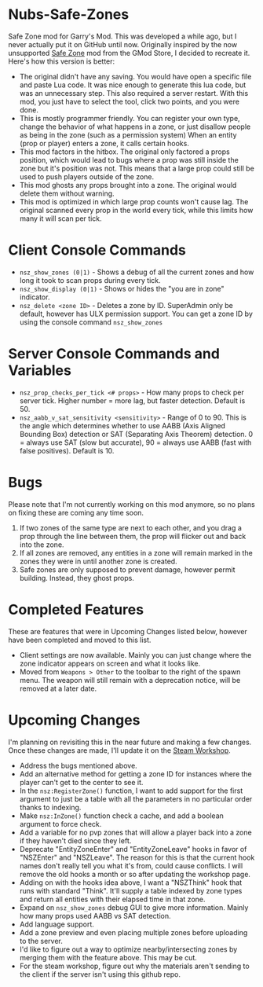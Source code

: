 # Nubs-Safe-Zones
Safe Zone mod for Garry's Mod. This was developed a while ago, but I never actually put it on GitHub until now. Originally inspired by the now unsupported [Safe Zone](https://www.gmodstore.com/market/view/safe-zone-protect-your-players-now-with-a-zone-creator) mod from the GMod Store, I decided to recreate it. Here's how this version is better:
* The original didn't have any saving. You would have open a specific file and paste Lua code. It was nice enough to generate this lua code, but was an unnecessary step. This also required a server restart. With this mod, you just have to select the tool, click two points, and you were done.
* This is mostly programmer friendly. You can register your own type, change the behavior of what happens in a zone, or just disallow people as being in the zone (such as a permission system) When an entity (prop or player) enters a zone, it calls certain hooks.
* This mod factors in the hitbox. The original only factored a props position, which would lead to bugs where a prop was still inside the zone but it's position was not. This means that a large prop could still be used to push players outside of the zone. 
* This mod ghosts any props brought into a zone. The original would delete them without warning.
* This mod is optimized in which large prop counts won't cause lag. The original scanned every prop in the world every tick, while this limits how many it will scan per tick.
# Client Console Commands
* `nsz_show_zones (0|1)` - Shows a debug of all the current zones and how long it took to scan props during every tick.
* `nsz_show_display (0|1)` - Shows or hides the "you are in zone" indicator.
* `nsz_delete <zone ID>` - Deletes a zone by ID. SuperAdmin only be default, however has ULX permission support. You can get a zone ID by using the console command `nsz_show_zones`
# Server Console Commands and Variables
* `nsz_prop_checks_per_tick <# props>` - How many props to check per server tick. Higher number = more lag, but faster detection. Default is 50.
* `nsz_aabb_v_sat_sensitivity <sensitivity>` - Range of 0 to 90. This is the angle which determines whether to use AABB (Axis Aligned Bounding Box) detection or SAT (Separating Axis Theorem) detection. 0 = always use SAT (slow but accurate), 90 = always use AABB (fast with false positives). Default is 10.
# Bugs
Please note that I'm not currently working on this mod anymore, so no plans on fixing these are coming any time soon.
1. If two zones of the same type are next to each other, and you drag a prop through the line between them, the prop will flicker out and back into the zone.
2. If all zones are removed, any entities in a zone will remain marked in the zones they were in until another zone is created.
3. Safe zones are only supposed to prevent damage, however permit building. Instead, they ghost props.

# Completed Features
These are features that were in Upcoming Changes listed below, however have been completed and moved to this list.
* Client settings are now available. Mainly you can just change where the zone indicator appears on screen and what it looks like.
* Moved from `Weapons > Other` to the toolbar to the right of the spawn menu. The weapon will still remain with a deprecation notice, will be removed at a later date.

# Upcoming Changes
I'm planning on revisiting this in the near future and making a few changes. Once these changes are made, I'll update it on the [Steam Workshop](https://steamcommunity.com/sharedfiles/filedetails/?id=2553024572).
* Address the bugs mentioned above.
* Add an alternative method for getting a zone ID for instances where the player can't get to the center to see it.
* In the `nsz:RegisterZone()` function, I want to add support for the first argument to just be a table with all the parameters in no particular order thanks to indexing.
* Make `nsz:InZone()` function check a cache, and add a boolean argument to force check.
* Add a variable for no pvp zones that will allow a player back into a zone if they haven't died since they left.
* Deprecate "EntityZoneEnter" and "EntityZoneLeave" hooks in favor of "NSZEnter" and "NSZLeave". The reason for this is that the current hook names don't really tell you what it's from, could cause conflicts. I will remove the old hooks a month or so after updating the workshop page.
* Adding on with the hooks idea above, I want a "NSZThink" hook that runs with standard "Think". It'll supply a table indexed by zone types and return all entities with their elapsed time in that zone.
* Expand on `nsz_show_zones` debug GUI to give more information. Mainly how many props used AABB vs SAT detection.
* Add language support.
* Add a zone preview and even placing multiple zones before uploading to the server.
* I'd like to figure out a way to optimize nearby/intersecting zones by merging them with the feature above. This may be cut.
* For the steam workshop, figure out why the materials aren't sending to the client if the server isn't using this github repo.